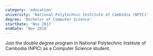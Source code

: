 ```yaml
---
category: 'education'
university: 'National Polytechnic Institute of Cambodia (NPIC)'
degree: 'Bachelor of Computer Science'
startDate: 'Nov 2017'
endDate: 'Nov 2018'
---
```


Join the double degree program in National Polytechnic Institute of Cambodia (NPIC) as a Computer Science
student.
